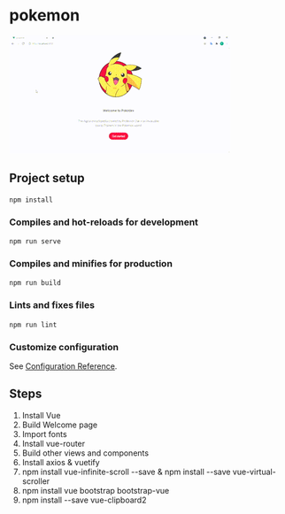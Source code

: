 # pokemon
![App Gif](/preview_app.gif)
## Project setup
```
npm install
```

### Compiles and hot-reloads for development
```
npm run serve
```

### Compiles and minifies for production
```
npm run build
```

### Lints and fixes files
```
npm run lint
```

### Customize configuration
See [Configuration Reference](https://cli.vuejs.org/config/).


## Steps
1) Install Vue
2) Build Welcome page
3) Import fonts
4) Install vue-router
5) Build other views and components
6) Install axios & vuetify
7) npm install vue-infinite-scroll --save & npm install --save vue-virtual-scroller
8) npm install vue bootstrap bootstrap-vue
9) npm install --save vue-clipboard2